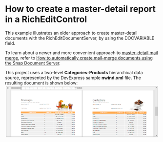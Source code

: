 # How to create a master-detail report in a RichEditControl


<p>This example illustrates an older approach to create master-detail documents with the RichEditDocumentServer, by using the DOCVARIABLE field.</p>
<p>To learn about a newer and more convenient approach to <a href="https://documentation.devexpress.com/#WindowsForms/CustomDocument16044"><u>master-detail mail merge</u></a>, refer to <a href="https://www.devexpress.com/Support/Center/CodeCentral/ViewExample.aspx?exampleId=E1680"><u>How to automatically create mail-merge documents using the Snap Document Server</u></a>.</p>
<p>This project uses a two-level <strong>Categories-Products</strong> hierarchical data source, represented by the DevExpress sample <strong>nwind.xml</strong> file. The resulting document is shown below: <br><img src="https://raw.githubusercontent.com/DevExpress-Examples/how-to-create-a-master-detail-report-in-a-richeditcontrol-e3331/11.1.4+/media/96c27986-26f4-4775-b794-285e373adea7.png"><br><br></p>

<br/>


